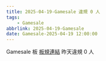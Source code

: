 ```yaml
---
title: 2025-04-19-Gamesale 違規 0 人
tags:
    - Gamesale
abbrlink: 2025-04-19-Gamesale
date: Gamesale-2025-04-19 12:00:00
---
```

Gamesale 板 [板規連結](https://www.ptt.cc/bbs/Gossiping/M.1637425085.A.07D.html)
昨天違規 0 人
